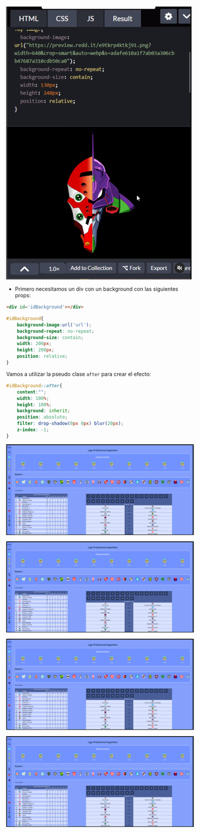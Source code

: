 ![alt text](image.png)

- Primero necesitamos un div con un background con las siguientes props:

```html
<div id='idBackground'></div>
```

```css
#idBackground{
    background-image:url('url');
    background-repeat: no-repeat;
    background-size: contain;
    width: 200px;
    height: 200px;
    position: relative;
}
```

Vamos a utilizar la pseudo clase `after` para crear el efecto:

```css
#idBackground::after{
    content:"";
    width: 100%;
    height: 100%;
    background: inherit;
    position: absolute;
    filter: drop-shadow(0px 0px) blur(20px);
    z-index: -1;
}
```
![alt text](image-1.png)

![alt text](image-1.png)

![alt text](image-1.png)

![alt text](image-1.png)